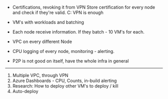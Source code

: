 - Certifications, revoking it from VPN
    Store certification for every node and check if they're valid.
    C: VPN is enough

- VM's with workloads and batching
- Each node receive information. If they batch - 10 VM's for each.

- VPC on every different Node
- CPU logging of every node, monitoring - alerting.
- P2P is not good on itself, have the whole infra in general

---

1. Multiple VPC, through VPN
2. Azure Dashboards - CPU, Counts, in-build alerting
3. Research: How to deploy other VM's to deploy / kill 
4. Auto-deploy
